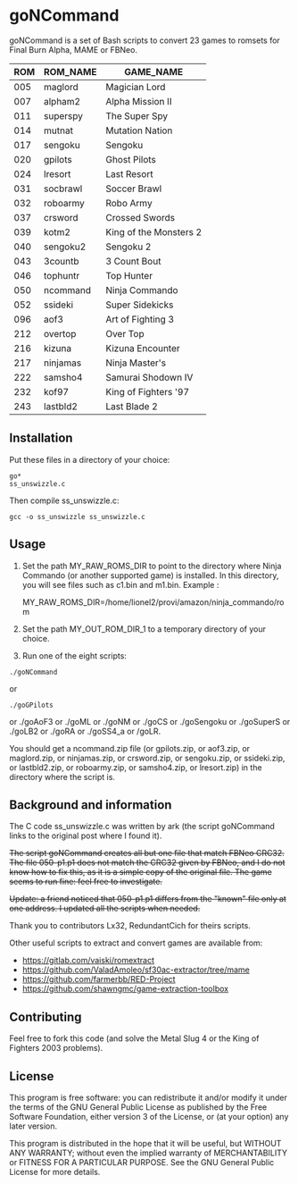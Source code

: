 # goNCommand

goNCommand is a set of Bash scripts to convert 23 games to romsets for Final Burn Alpha, MAME or FBNeo.

| ROM | ROM_NAME | GAME_NAME             |
|-----|----------|-----------------------|
| 005 | maglord  | Magician Lord         |
| 007 | alpham2  | Alpha Mission II      |
| 011 | superspy | The Super Spy         |
| 014 | mutnat   | Mutation Nation       |
| 017 | sengoku  | Sengoku               |
| 020 | gpilots  | Ghost Pilots          |
| 024 | lresort  | Last Resort           |
| 031 | socbrawl | Soccer Brawl          |
| 032 | roboarmy | Robo Army             |
| 037 | crsword  | Crossed Swords        |
| 039 | kotm2    | King of the Monsters 2|
| 040 | sengoku2 | Sengoku 2             |
| 043 | 3countb  | 3 Count Bout          |
| 046 | tophuntr | Top Hunter            |
| 050 | ncommand | Ninja Commando        |
| 052 | ssideki  | Super Sidekicks       |
| 096 | aof3     | Art of Fighting 3     |
| 212 | overtop  | Over Top              |
| 216 | kizuna   | Kizuna Encounter      |
| 217 | ninjamas | Ninja Master's        |
| 222 | samsho4  | Samurai Shodown IV    |
| 232 | kof97    | King of Fighters '97  |
| 243 | lastbld2 | Last Blade 2          |

## Installation

Put these files in a directory of your choice:

    go*
    ss_unswizzle.c

Then compile ss_unswizzle.c:

    gcc -o ss_unswizzle ss_unswizzle.c

## Usage
1. Set the path MY_RAW_ROMS_DIR to point to the directory where Ninja Commando (or another supported game) is installed. In this directory, you will see files such as c1.bin and m1.bin. Example :

    MY_RAW_ROMS_DIR=/home/lionel2/provi/amazon/ninja_commando/rom

2. Set the path MY_OUT_ROM_DIR_1 to a temporary directory of your choice.
3. Run one of the eight scripts: 

```
./goNCommand
```
or
```
./goGPilots
```
or ./goAoF3 or ./goML or ./goNM or ./goCS or ./goSengoku or ./goSuperS or ./goLB2 or ./goRA or ./goSS4_a or /goLR.

You should get a ncommand.zip file (or gpilots.zip, or aof3.zip, or maglord.zip, or ninjamas.zip, or crsword.zip, or sengoku.zip, or ssideki.zip, or  lastbld2.zip, or roboarmy.zip, or samsho4.zip, or lresort.zip) in the directory where the script is.

## Background and information
The C code ss_unswizzle.c was written by ark (the script goNCommand links to the original post where I found it).

~~The script goNCommand creates all but one file that match FBNeo CRC32. The file 050-p1.p1 does not match the CRC32 given by FBNeo, and I do not know how to fix this, as it is a simple copy of the original file. The game seems to run fine: feel free to investigate.~~

~~Update: a friend noticed that 050-p1.p1 differs from the "known" file only at one address. I updated all the scripts when needed.~~

Thank you to contributors Lx32, RedundantCich for theirs scripts.

Other useful scripts to extract and convert games are available from:
+ https://gitlab.com/vaiski/romextract
+ https://github.com/ValadAmoleo/sf30ac-extractor/tree/mame
+ https://github.com/farmerbb/RED-Project
+ https://github.com/shawngmc/game-extraction-toolbox


## Contributing

Feel free to fork this code (and solve the Metal Slug 4 or the King of Fighters 2003 problems).

## License

This program is free software: you can redistribute it and/or modify
it under the terms of the GNU General Public License as published by
the Free Software Foundation, either version 3 of the License, or
(at your option) any later version.

This program is distributed in the hope that it will be useful,
but WITHOUT ANY WARRANTY; without even the implied warranty of
MERCHANTABILITY or FITNESS FOR A PARTICULAR PURPOSE. See the
GNU General Public License for more details.




